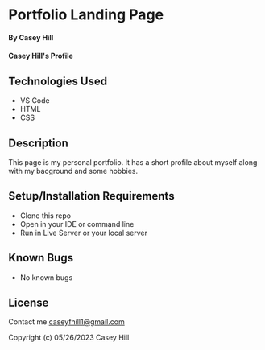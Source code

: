 # Portfolio Landing Page

#### By Casey Hill

#### Casey Hill's Profile

## Technologies Used

* VS Code
* HTML
* CSS

## Description

This page is my personal portfolio. It has a short profile about myself along with my bacground and some hobbies.

## Setup/Installation Requirements

* Clone this repo
* Open in your IDE or command line
* Run in Live Server or your local server

## Known Bugs

* No known bugs

## License

Contact me caseyfhill1@gmail.com

Copyright (c) 05/26/2023 Casey Hill
